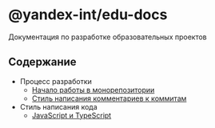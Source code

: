 # @yandex-int/edu-docs

Документация по разработке образовательных проектов

## Содержание

- Процесс разработки
  - [Начало работы в монорепозитории](./docs/monorepo-start.md)
  - [Стиль написания комментариев к коммитам](./docs/commit-style.md)
- Стиль написания кода
  - [JavaScript и TypeScript](./docs/js-ts-style-guide.md)
